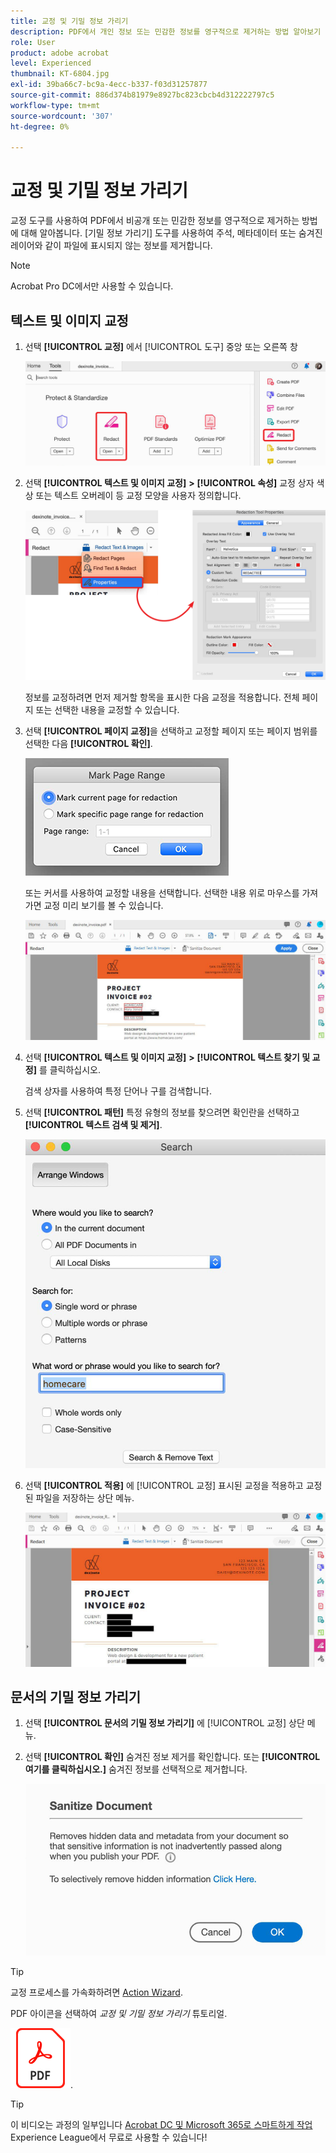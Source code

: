 ```yaml
---
title: 교정 및 기밀 정보 가리기
description: PDF에서 개인 정보 또는 민감한 정보를 영구적으로 제거하는 방법 알아보기
role: User
product: adobe acrobat
level: Experienced
thumbnail: KT-6804.jpg
exl-id: 39ba66c7-bc9a-4ecc-b337-f03d31257877
source-git-commit: 886d374b81979e8927bc823cbcb4d312222797c5
workflow-type: tm+mt
source-wordcount: '307'
ht-degree: 0%

---
```


# 교정 및 기밀 정보 가리기

교정 도구를 사용하여 PDF에서 비공개 또는 민감한 정보를 영구적으로 제거하는 방법에 대해 알아봅니다. [기밀 정보 가리기] 도구를 사용하여 주석, 메타데이터 또는 숨겨진 레이어와 같이 파일에 표시되지 않는 정보를 제거합니다.

>[!NOTE]
>
>Acrobat Pro DC에서만 사용할 수 있습니다.

## 텍스트 및 이미지 교정

1. 선택 **[!UICONTROL 교정]** 에서 [!UICONTROL 도구] 중앙 또는 오른쪽 창

   ![1단계 교정](../assets/Redact_1.png)

1. 선택 **[!UICONTROL 텍스트 및 이미지 교정]** **>** **[!UICONTROL 속성]** 교정 상자 색상 또는 텍스트 오버레이 등 교정 모양을 사용자 정의합니다.

   ![2단계 교정](../assets/Redact_2.png)

   정보를 교정하려면 먼저 제거할 항목을 표시한 다음 교정을 적용합니다. 전체 페이지 또는 선택한 내용을 교정할 수 있습니다.

1. 선택 **[!UICONTROL 페이지 교정]**&#x200B;을 선택하고 교정할 페이지 또는 페이지 범위를 선택한 다음 **[!UICONTROL 확인]**.

   ![4단계 교정](../assets/Redact_3.png)

   또는 커서를 사용하여 교정할 내용을 선택합니다. 선택한 내용 위로 마우스를 가져가면 교정 미리 보기를 볼 수 있습니다.

   ![단계 5a 교정](../assets/Redact_4.png)

1. 선택 **[!UICONTROL 텍스트 및 이미지 교정]** **>** **[!UICONTROL 텍스트 찾기 및 교정]** 를 클릭하십시오.

   검색 상자를 사용하여 특정 단어나 구를 검색합니다.

1. 선택 **[!UICONTROL 패턴]** 특정 유형의 정보를 찾으려면 확인란을 선택하고 **[!UICONTROL 텍스트 검색 및 제거]**.

   ![5b단계 교정](../assets/Redact_5.png)

1. 선택 **[!UICONTROL 적용]** 에 [!UICONTROL 교정] 표시된 교정을 적용하고 교정된 파일을 저장하는 상단 메뉴.

   ![6단계 교정](../assets/Redact_6.png)

## 문서의 기밀 정보 가리기

1. 선택 **[!UICONTROL 문서의 기밀 정보 가리기]** 에 [!UICONTROL 교정] 상단 메뉴.

1. 선택 **[!UICONTROL 확인]** 숨겨진 정보 제거를 확인합니다. 또는 **[!UICONTROL 여기를 클릭하십시오.]** 숨겨진 정보를 선택적으로 제거합니다.

   ![2단계 기밀 정보 가리기](../assets/Redact_7.png)

>[!TIP]
>
>교정 프로세스를 가속화하려면 [Action Wizard](../advanced-tasks/action.md).

PDF 아이콘을 선택하여 *교정 및 기밀 정보 가리기* 튜토리얼.

[![교정 및 기밀 정보 가리기 튜토리얼 다운로드](../assets/acrobat_PDF_96.png)](../assets/AcrobatDCRedact.pdf).

>[!TIP]
>
>이 비디오는 과정의 일부입니다 [Acrobat DC 및 Microsoft 365로 스마트하게 작업](https://experienceleague.adobe.com/?recommended=Acrobat-U-1-2021.microsoft365) Experience League에서 무료로 사용할 수 있습니다!
